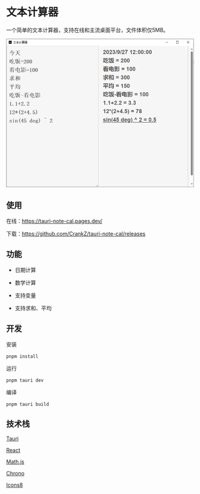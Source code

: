 # 文本计算器

一个简单的文本计算器，支持在线和主流桌面平台，文件体积仅5MB。

![image-20230927175441422](README.assets/image-20230927175441422.png)

## 使用

在线：https://tauri-note-cal.pages.dev/

下载：https://github.com/CrankZ/tauri-note-cal/releases

## 功能

- 日期计算

- 数学计算

- 支持变量

- 支持求和、平均

## 开发

安装

```
pnpm install
```

运行

```
pnpm tauri dev
```

编译

```
pnpm tauri build
```

## 技术栈

[Tauri](https://github.com/tauri-apps/tauri)

[React](https://github.com/facebook/react)

[Math.js](https://github.com/josdejong/mathjs)

[Chrono](https://github.com/wanasit/chrono)

[Icons8](https://icons8.com/)